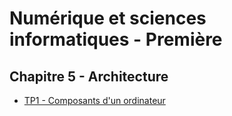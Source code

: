 # Numérique et sciences informatiques - Première

## Chapitre 5 - Architecture
- [TP1 - Composants d'un ordinateur](05-archi/tp1-compos_ordi.md)
